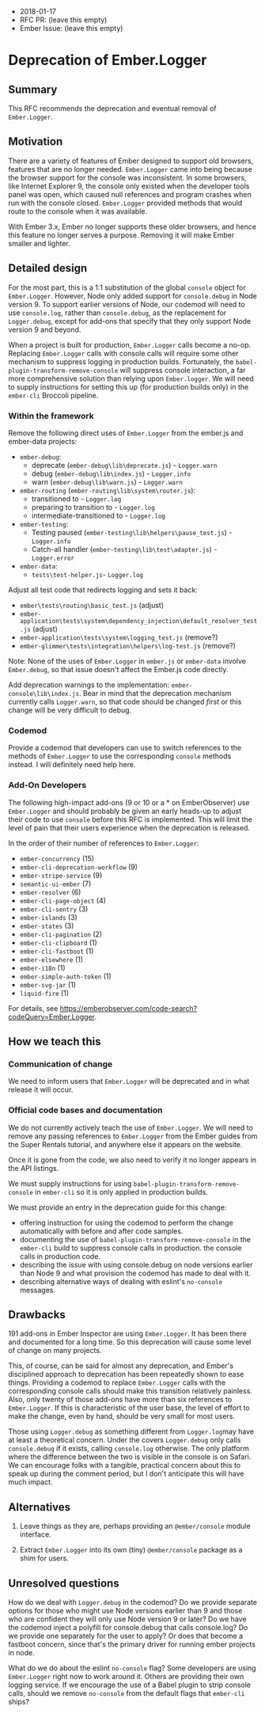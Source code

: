 - 2018-01-17
- RFC PR: (leave this empty)
- Ember Issue: (leave this empty)

# Deprecation of Ember.Logger

## Summary

This RFC recommends the deprecation and eventual removal of `Ember.Logger`.

## Motivation

There are a variety of features of Ember designed to support old browsers,
features that are no longer needed. `Ember.Logger` came into being because
the browser support for the console was inconsistent. In some browsers,
like Internet Explorer 9, the console only existed when the developer tools
panel was open, which caused null references and program crashes when run
with the console closed. `Ember.Logger` provided methods that would route to 
the console when it was available.

With Ember 3.x, Ember no longer supports these older browsers, and hence this
feature no longer serves a purpose. Removing it will make Ember smaller and 
lighter.

## Detailed design

For the most part, this is a 1:1 substitution of the global `console` object 
for `Ember.Logger`. However, Node only added support for `console.debug` in 
Node version 9. To support earlier versions of Node, our codemod will need to 
use `console.log`, rather than `console.debug`, as the replacement for 
`Logger.debug`, except for add-ons that specify that they only support Node 
version 9 and beyond.

When a project is built for production, `Ember.Logger` calls become a no-op. 
Replacing `Ember.Logger` calls with console calls will require some other 
mechanism to suppress logging in production builds. Fortunately, the 
`babel-plugin-transform-remove-console` will suppress console 
interaction, a far more comprehensive solution than relying upon
`Ember.logger`. We will need to supply instructions for setting this up (for
production builds only) in the `ember-cli` Broccoli pipeline.


### Within the framework

Remove the following direct uses of `Ember.Logger` from the ember.js and 
ember-data projects: 

* `ember-debug`:
    *  deprecate (`ember-debug\lib\deprecate.js`) - `Logger.warn`
    *  debug (`ember-debug\lib\index.js`) - `Logger.info`
    *  warn (`ember-debug\lib\warn.js`) - `Logger.warn`
* `ember-routing` (`ember-routing\lib\system\router.js`):
    *  transitioned to - `Logger.log`
    *  preparing to transition to - `Logger.log`
    *  intermediate-transitioned to - `Logger.log`
* `ember-testing`:
    *  Testing paused (`ember-testing\lib\helpers\pause_test.js`) - `Logger.info`
    *  Catch-all handler (`ember-testing\lib\test\adapter.js`) - `Logger.error`
* `ember-data`:
    *  `tests\test-helper.js`- `Logger.log`

Adjust all test code that redirects logging and sets it back:

* `ember\tests\routing\basic_test.js` (adjust)
* `ember-application\tests\system\dependency_injection\default_resolver_test.js` (adjust)
* `ember-application\tests\system\logging_test.js` (remove?)
* `ember-glimmer\tests\integration\helpers\log-test.js` (remove?)

Note: None of the uses of `Ember.Logger` in `ember.js` or `ember-data` involve
`Ember.debug`, so that issue doesn't affect the Ember.js code directly.

Add deprecation warnings to the implementation: `ember-console\lib\index.js`.
Bear in mind that the deprecation mechanism currently calls `Logger.warn`, so 
that code should be changed _first_ or this change will be very difficult 
to debug.

### Codemod 

Provide a codemod that developers can use to switch references to the methods 
of `Ember.Logger` to use the corresponding `console` methods instead. I 
will definitely need help here.

### Add-On Developers

The following high-impact add-ons (9 or 10 or a * on EmberObserver) use 
`Ember.Logger` and should probably be given an early heads-up to adjust 
their code to use `console` before this RFC is implemented. This will limit 
the level of pain that their users experience when the deprecation is released.

In the order of their number of references to `Ember.Logger`:

* `ember-concurrency` (15)
* `ember-cli-deprecation-workflow` (9)
* `ember-stripe-service` (9)
* `semantic-ui-ember` (7)
* `ember-resolver` (6)
* `ember-cli-page-object` (4) 
* `ember-cli-sentry` (3)
* `ember-islands` (3)
* `ember-states` (3)
* `ember-cli-pagination` (2)
* `ember-cli-clipboard` (1)
* `ember-cli-fastboot` (1)
* `ember-elsewhere` (1)
* `ember-i18n` (1)
* `ember-simple-auth-token` (1)
* `ember-svg-jar` (1)
* `liquid-fire` (1)

For details, see https://emberobserver.com/code-search?codeQuery=Ember.Logger.

## How we teach this

### Communication of change

We need to inform users that `Ember.Logger` will be deprecated and in what 
release it will occur. 

### Official code bases and documentation

We do not currently actively teach the use of `Ember.Logger`. We will need to 
remove any passing references to `Ember.Logger` from the Ember guides 
from the Super Rentals tutorial, and anywhere else it appears on the website.

Once it is gone from the code, we also need to verify it no longer appears in 
the API listings. 

We must supply instructions for using `babel-plugin-transform-remove-console`
in `ember-cli` so it is only applied in production builds.

We must provide an entry in the deprecation guide for this change:
* offering instruction for using the codemod to perform the change automatically
with before and after code samples.
* documenting the use of `babel-plugin-transform-remove-console` in the 
`ember-cli` build to suppress console calls in production.
the console calls in production code. 
* describing the issue with using console.debug on node versions 
earlier than Node 9 and what provision the codemod has made to deal with it.
* describing alternative ways of dealing with eslint's `no-console` messages.

## Drawbacks

191 add-ons in Ember Inspector are using `Ember.Logger`. It has been there and 
documented for a long time. So this deprecation will cause some level of change 
on many projects. 

This, of course, can be said for almost any deprecation, and Ember's 
disciplined approach to deprecation has been repeatedly shown to ease things. 
Providing a codemod to replace `Ember.Logger` calls with the corresponding 
console calls should make this transition relatively painless. Also, only 
twenty of those add-ons have more than six references to `Ember.Logger`. 
If this is characteristic of the user base, the level of effort to make 
the change, even by hand, should be very small for most users.

Those using `Logger.debug` as something different from `Logger.log`may have at 
least a theoretical concern. Under the covers `Logger.debug` only calls 
`console.debug` if it exists, calling `console.log` otherwise. The only 
platform where the difference between the two is visible in the console is on 
Safari. We can encourage folks with a tangible, practical concern about this to
speak up during the comment period, but I don't anticipate this will have much 
impact.

## Alternatives

1. Leave things as they are, perhaps providing an `@ember/console` module 
interface.

2. Extract `Ember.Logger` into its own (tiny) `@ember/console` package as 
a shim for users.

## Unresolved questions

How do we deal with `Logger.debug` in the codemod? Do we provide separate 
options for those who might use Node versions earlier than 9 and those who 
are confident they will only use Node version 9 or later? Do we have the 
codemod inject a polyfill for console.debug that calls console.log? Do we
provide one separately for the user to apply? Or does that become a fastboot 
concern, since that's the primary driver for running ember projects in node.

What do we do about the eslint `no-console` flag? Some developers are 
using `Ember.Logger` right now to work around it. Others are providing 
their own logging service. If we encourage the use of a Babel plugin 
to strip console calls, should we remove `no-console` from the default 
flags that `ember-cli` ships?
